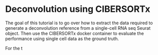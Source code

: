 # Deconvolution using CIBERSORTx

The goal of this tutorial is to go over how to extract the data required to generate a deconvolution reference from a single-cell RNA seq Seurat object. Then use the CIBERSORTx docker container to evaluate the performance using single cell data as the ground truth.

For the t